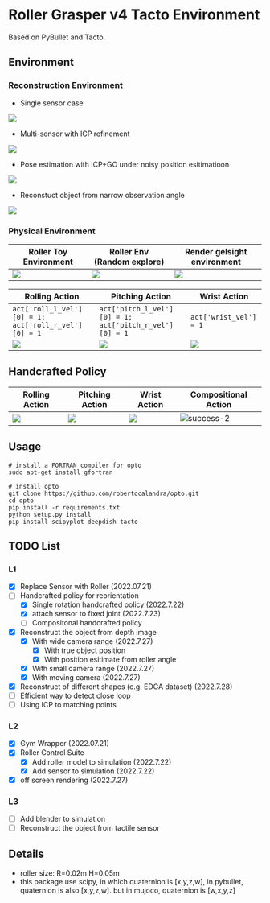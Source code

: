 # Roller Grasper v4 Tacto Environment

Based on PyBullet and Tacto. 

## Environment

### Reconstruction Environment

* Single sensor case

![](https://tva1.sinaimg.cn/large/e6c9d24egy1h4m3v8vii9g20sg0e8b2a.gif)

* Multi-sensor with ICP refinement

![](https://tva1.sinaimg.cn/large/e6c9d24egy1h4m8poz16hg20sg0sg1kz.gif)

* Pose estimation with ICP+GO under noisy position esitimatioon

![](https://tva1.sinaimg.cn/large/e6c9d24egy1h4may1gbhig20sg0sgkjl.gif)

* Reconstuct object from narrow observation angle

![](https://tva1.sinaimg.cn/large/e6c9d24egy1h4mimanv6mg20sg0sgtlz.gif)

### Physical Environment

|Roller Toy Environment| Roller Env (Random explore)|Render gelsight environment|
|-|-|-|
|![](https://tva1.sinaimg.cn/large/e6c9d24egy1h4g69amxucj20jo0gs3z1.jpg)|![](https://tva1.sinaimg.cn/large/e6c9d24egy1h4g94hyxngg20cw0ac4qq.gif)|![](https://tva1.sinaimg.cn/large/e6c9d24egy1h4gsdv7h0hg20ee08uavr.gif)|

|Rolling Action| Pitching Action|Wrist Action|
|-|-|-|
| `act['roll_l_vel'][0] = 1; act['roll_r_vel'][0] = 1` | `act['pitch_l_vel'][0] = 1; act['pitch_r_vel'][0] = 1` | `act['wrist_vel'] = 1` |
|![](https://tva1.sinaimg.cn/large/e6c9d24egy1h4g9ti9lolg20cu06w10u.gif)|![](https://tva1.sinaimg.cn/large/e6c9d24egy1h4g9v39e8og20cu06wdnm.gif)|![](https://tva1.sinaimg.cn/large/e6c9d24egy1h4g9xq9sn3g20cu06wwnf.gif)|

## Handcrafted Policy

|Rolling Action| Pitching Action|Wrist Action|Compositional Action|
|-|-|-|-|
|![](https://tva1.sinaimg.cn/large/e6c9d24egy1h4gh2dz1gmg20cu06ktfj.gif)|![](https://tva1.sinaimg.cn/large/e6c9d24egy1h4gh2jye7eg20cu06kn47.gif)|![](https://tva1.sinaimg.cn/large/e6c9d24egy1h4gh2psptpg20cu06kgul.gif)|![success-2](https://user-images.githubusercontent.com/60093981/180583278-77c65ff9-ca5c-4ef9-bf88-71f931f4488e.gif)|


## Usage

```
# install a FORTRAN compiler for opto
sudo apt-get install gfortran

# install opto
git clone https://github.com/robertocalandra/opto.git
cd opto
pip install -r requirements.txt
python setup.py install
pip install scipyplot deepdish tacto
```

## TODO List

### L1

- [x] Replace Sensor with Roller (2022.07.21)
- [ ] Handcrafted policy for reorientation
  - [x] Single rotation handcrafted policy (2022.7.22)
  - [x] attach sensor to fixed joint (2022.7.23)
  - [ ] Compositonal handcrafted policy
- [x] Reconstruct the object from depth image
  - [x] With wide camera range (2022.7.27)
    - [x] With true object position
    - [x] With position esitimate from roller angle
  - [x] With small camera range (2022.7.27)
  - [x] With moving camera (2022.7.27)
- [x] Reconstruct of different shapes (e.g. EDGA dataset) (2022.7.28)
- [ ] Efficient way to detect close loop
- [ ] Using ICP to matching points

### L2

- [x] Gym Wrapper (2022.07.21)
- [x] Roller Control Suite
  - [x] Add roller model to simulation (2022.7.22)
  - [x] Add sensor to simulation (2022.7.22)
- [x] off screen rendering (2022.7.27)

### L3

- [ ] Add blender to simulation
- [ ] Reconstruct the object from tactile sensor

## Details

* roller size: R=0.02m H=0.05m
* this package use scipy, in which quaternion is [x,y,z,w], in pybullet, quaternion is also [x,y,z,w]. but in mujoco, quaternion is [w,x,y,z]
